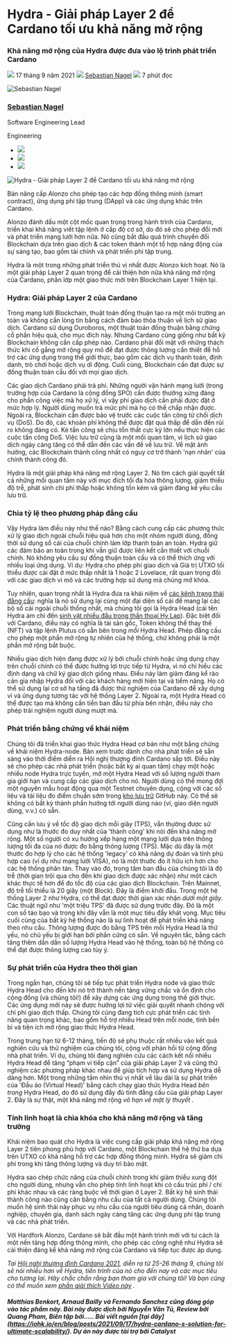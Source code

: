 # Hydra - Giải pháp Layer 2 để Cardano tối ưu khả năng mở rộng

### **Khả năng mở rộng của Hydra được đưa vào lộ trình phát triển Cardano**

![](img/2021-09-17-hydra-cardano-s-solution-for-ultimate-scalability.002.png) 17 tháng 9 năm 2021 ![](img/2021-09-17-hydra-cardano-s-solution-for-ultimate-scalability.002.png) [Sebastian Nagel](tmp//en/blog/authors/sebastian-nagel/page-1/) ![](img/2021-09-17-hydra-cardano-s-solution-for-ultimate-scalability.003.png) 7 phút đọc

![Sebastian Nagel](img/2021-09-17-hydra-cardano-s-solution-for-ultimate-scalability.004.png)[](tmp//en/blog/authors/sebastian-nagel/page-1/)

### [**Sebastian Nagel**](tmp//en/blog/authors/sebastian-nagel/page-1/)

Software Engineering Lead

Engineering

- ![](img/2021-09-17-hydra-cardano-s-solution-for-ultimate-scalability.005.png)[](mailto:sebastian.nagel@iohk.io "Email")
- ![](img/2021-09-17-hydra-cardano-s-solution-for-ultimate-scalability.006.png)[](https://www.linkedin.com/in/sebastian-nagel-2bb43a1a/ "LinkedIn")
- ![](img/2021-09-17-hydra-cardano-s-solution-for-ultimate-scalability.007.png)[](https://github.com/ch1bo "GitHub")

![Hydra - Giải pháp Layer 2 để Cardano tối ưu khả năng mở rộng](img/2021-09-17-hydra-cardano-s-solution-for-ultimate-scalability.008.jpeg)

Bản nâng cấp Alonzo cho phép tạo các hợp đồng thông minh (smart contract), ứng dụng phi tập trung (DApp) và các ứng dụng khác trên Cardano.

Alonzo đánh dấu một cột mốc quan trọng trong hành trình của Cardano, triển khai khả năng viết tập lệnh ở cấp độ cơ sở, do đó sẽ cho phép đổi mới và phát triển mạng lưới hơn nữa. Nó cũng bắt đầu quá trình chuyển đổi Blockchain dựa trên giao dịch &amp; các token thành một tổ hợp năng động của sự sáng tạo, bao gồm tài chính và phát triển phi tập trung.

Hydra là một trong những phát triển thú vị nhất được Alonzo kích hoạt. Nó là một giải pháp Layer 2 quan trọng để cải thiện hơn nữa khả năng mở rộng của Cardano, phân lớp một giao thức mới trên Blockchain Layer 1 hiện tại.

### **Hydra: Giải pháp Layer 2 của Cardano**

Trong mạng lưới Blockchain, thuật toán đồng thuận tạo ra một môi trường an toàn và không cần lòng tin bằng cách đảm bảo thỏa thuận về lịch sử giao dịch. Cardano sử dụng Ouroboros, một thuật toán đồng thuận bằng chứng cổ phần hiệu quả, cho mục đích này. Nhưng Cardano cũng giống như bất kỳ Blockchain không cần cấp phép nào. Cardano phải đối mặt với những thách thức khi cố gắng mở rộng quy mô để đạt được thông lượng cần thiết để hỗ trợ các ứng dụng trong thế giới thực, bao gồm các dịch vụ thanh toán, định danh, trò chơi hoặc dịch vụ di động. Cuối cùng, Blockchain cần đạt được sự đồng thuận toàn cầu đối với mọi giao dịch.

Các giao dịch Cardano phải trả phí. Những người vận hành mạng lưới (trong trường hợp của Cardano là cộng đồng SPO) cần được thưởng xứng đáng cho phần công việc mà họ xử lý, vì vậy phí giao dịch cần phải được đặt ở mức hợp lý. Người dùng muốn trả mức phí mà họ có thể chấp nhận được. Ngoài ra, Blockchain cần được bảo vệ trước các cuộc tấn công từ chối dịch vụ (DoS). Do đó, các khoản phí không thể được đặt quá thấp để dẫn đến rủi ro không đáng có. Kẻ tấn công sẽ chịu tổn thất cực kỳ lớn nếu thực hiện các cuộc tấn công DoS. Việc lưu trữ cũng là một mối quan tâm, vì lịch sử giao dịch ngày càng tăng có thể dẫn đến các vấn đề về lưu trữ. Về mặt ảnh hưởng, các Blockchain thành công nhất có nguy cơ trở thành 'nạn nhân' của chính thành công đó.

Hydra là một giải pháp khả năng mở rộng Layer 2. Nó tìm cách giải quyết tất cả những mối quan tâm này với mục đích tối đa hóa thông lượng, giảm thiểu độ trễ, phát sinh chi phí thấp hoặc không tốn kém và giảm đáng kể yêu cầu lưu trữ.

### **Chia tỷ lệ theo phương pháp đẳng cấu**

Vậy Hydra làm điều này như thế nào? Bằng cách cung cấp các phương thức xử lý giao dịch ngoài chuỗi hiệu quả hơn cho một nhóm người dùng, đồng thời sử dụng sổ cái của chuỗi chính làm lớp thanh toán an toàn. Hydra giữ các đảm bảo an toàn trong khi vẫn giữ được liên kết cần thiết với chuỗi chính. Nó không yêu cầu sự đồng thuận toàn cầu và có thể thích ứng với nhiều loại ứng dụng. Ví dụ: Hydra cho phép phí giao dịch và Giá trị UTXO tối thiểu được cài đặt ở mức thấp nhất là 1 hoặc 2 Lovelace, rất quan trọng đối với các giao dịch vi mô và các trường hợp sử dụng mà chúng mở khóa.

Tuy nhiên, quan trọng nhất là Hydra đưa ra khái niệm về [các kênh trạng thái đẳng cấu](https://eprint.iacr.org/2020/299.pdf): nghĩa là nó sử dụng lại cùng một đại diện sổ cái để mang lại các bộ sổ cái ngoài chuỗi thống nhất, mà chúng tôi gọi là Hydra Head (cái tên Hydra ám chỉ đến [sinh vật nhiều đầu trong thần thoại Hy Lạp](https://en.wikipedia.org/wiki/Lernaean_Hydra)). Đặc biệt đối với Cardano, điều này có nghĩa là tài sản gốc, Token không thể thay thế (NFT) và tập lệnh Plutus có sẵn bên trong *mỗi* Hydra Head. Phép đẳng cấu cho phép một phần mở rộng tự nhiên của hệ thống, chứ không phải là một phần mở rộng bắt buộc.

Nhiều giao dịch hiện đang được xử lý bởi chuỗi chính hoặc ứng dụng chạy trên chuỗi chính có thể được hưởng lợi trực tiếp từ Hydra, vì nó chỉ hiểu các định dạng và chữ ký giao dịch giống nhau. Điều này làm giảm đáng kể rào cản gia nhập Hydra đối với các khách hàng mới hiện tại và tiềm năng. Họ có thể sử dụng lại cơ sở hạ tầng đã được thử nghiệm của Cardano để xây dựng ví và ứng dụng tương tác với hệ thống Layer 2. Ngoài ra, một Hydra Head có thể được tạo mà không cần tiền ban đầu từ phía bên nhận, điều này cho phép trải nghiệm người dùng mượt mà.

### **Phát triển bằng chứng về khái niệm**

Chúng tôi đã triển khai giao thức Hydra Head cơ bản như một bằng chứng về khái niệm Hydra-node. Bản xem trước dành cho nhà phát triển sẽ sẵn sàng vào thời điểm diễn ra Hội nghị thượng đỉnh Cardano sắp tới. Điều này sẽ cho phép các nhà phát triển (hoặc bất kỳ ai quan tâm) chạy một hoặc nhiều node Hydra trực tuyến, mở một Hydra Head với số lượng người tham gia giới hạn và cung cấp các giao dịch cho nó. Người dùng có thể mong đợi một nguyên mẫu hoạt động qua một Testnet chuyên dụng, cộng với các số liệu và tài liệu đo điểm chuẩn sớm trong [kho lưu trữ](https://github.com/input-output-hk/hydra-poc) GitHub này. Có thể sẽ không có bất kỳ thành phần hướng tới người dùng nào (ví, giao diện người dùng, v.v.) có sẵn.

Cũng cần lưu ý về tốc độ giao dịch mỗi giây (TPS), vẫn thường được sử dụng như là thước đo duy nhất của 'thành công' khi nói đến khả năng mở rộng. Một số người có xu hướng xếp hạng một mạng lưới dựa trên thông lượng tối đa của nó được đo bằng thông lượng (TPS). Mặc dù đây là một thước đo hợp lý cho các hệ thống 'legacy' có khả năng dự đoán và tính phù hợp cao (ví dụ như mạng lưới VISA), nó là một thước đo ít hữu ích hơn cho các hệ thống phân tán. Thay vào đó, trọng tâm ban đầu của chúng tôi là độ trễ (thời gian trôi qua cho đến khi giao dịch được xác nhận) như một cách khác thực tế hơn để đo tốc độ của các giao dịch Blockchain. Trên Mainnet, độ trễ tối thiểu là 20 giây (một Block). Đây là điểm khởi đầu. Trong một hệ thống Layer 2 như Hydra, có thể đạt được thời gian xác nhận *dưới một giây*. Các thuật ngữ như 'một triệu TPS' đã được sử dụng trước đây. Đó là một con số táo bạo và trong khi đây vẫn là một mục tiêu đầy khát vọng. Mục tiêu cuối cùng của bất kỳ hệ thống nào là sự linh hoạt để phát triển khả năng theo nhu cầu. Thông lượng được đo bằng TPS trên mỗi Hydra Head là thứ yếu, nó chủ yếu bị giới hạn bởi phần cứng có sẵn. Về nguyên tắc, bằng cách tăng thêm dần dần số lượng Hydra Head vào hệ thống, toàn bộ hệ thống có thể đạt được thông lượng cao tùy ý.

### **Sự phát triển của Hydra theo thời gian**

Trong ngắn hạn, chúng tôi sẽ tiếp tục phát triển Hydra node và giao thức Hydra Head cho đến khi nó trở thành nền tảng vững chắc và ổn định cho cộng đồng (và chúng tôi!) để xây dựng các ứng dụng trong thế giới thực. Các ứng dụng mới này sẽ được hưởng lợi từ việc giải quyết nhanh chóng với chi phí giao dịch thấp. Chúng tôi cũng đang tích cực phát triển các tính năng quan trọng khác, bao gồm hỗ trợ nhiều Head trên mỗi node, tính bền bỉ và tiện ích mở rộng giao thức Hydra Head.

Trong trung hạn từ 6-12 tháng, tiến độ sẽ phụ thuộc rất nhiều vào kết quả nghiên cứu và thử nghiệm của chúng tôi, cộng với phản hồi từ cộng đồng nhà phát triển. Ví dụ, chúng tôi đang nghiên cứu các cách kết nối nhiều Hydra Head để tăng “phạm vi tiếp cận” của giải pháp Layer 2 và cũng thử nghiệm các phương pháp khác nhau để giúp tích hợp và sử dụng Hydra dễ dàng hơn. Một trong những tầm nhìn thú vị nhất về lâu dài là sự phát triển của 'Đầu ảo (Virtual Head)' bằng cách chạy giao thức Hydra Head *bên trong* Hydra Head, do đó sử dụng đầy đủ tính đẳng cấu của giải pháp Layer 2. Đây là sự thật, một khả năng mở rộng *vô hạn về mặt lý thuyết* .

### **Tính linh hoạt là chìa khóa cho khả năng mở rộng và tăng trưởng**

Khái niệm bao quát cho Hydra là việc cung cấp giải pháp khả năng mở rộng Layer 2 tiên phong phù hợp với Cardano, một Blockchain thế hệ thứ ba dựa trên UTXO có khả năng hỗ trợ các hợp đồng thông minh. Hydra sẽ giảm chi phí trong khi tăng thông lượng và duy trì bảo mật.

Hydra sao chép chức năng của chuỗi chính trong khi giảm thiểu xung đột cho người dùng, nhưng vẫn cho phép tính linh hoạt khi có cấu trúc phí / chi phí khác nhau và các ràng buộc về thời gian ở Layer 2. Bất kỳ hệ sinh thái thành công nào cũng cân bằng nhu cầu của tất cả người dùng. Chúng tôi muốn hệ sinh thái này phục vụ nhu cầu của người tiêu dùng cá nhân, doanh nghiệp, chuyên gia, danh sách ngày càng tăng các ứng dụng phi tập trung và các nhà phát triển.

Với Hardfork Alonzo, Cardano sẽ bắt đầu một hành trình mới với tư cách là một nền tảng hợp đồng thông minh, cho phép các công nghệ như Hydra sẽ cải thiện đáng kể khả năng mở rộng của Cardano và tiếp tục được áp dụng.

*Tại [Hội nghị thượng đỉnh Cardano 2021](https://summit.cardano.org/), diễn ra từ 25-26 tháng 9, chúng tôi sẽ nói nhiều hơn về Hydra, tiến trình của nó cho đến nay và các mục tiêu cho tương lai. Hãy chắc chắn rằng bạn tham gia với chúng tôi! Và bạn cũng có thể muốn xem [phần giải thích Video này](https://www.youtube.com/watch?v=7ySUbFpTrAk) .*

#### ***Matthias Benkort, Arnaud Bailly và Fernando Sanchez cũng đóng góp vào tác phẩm này. Bài này được dịch bởi Nguyễn Văn Tú, Review bởi Quang Pham, Biên tập bởi..... Bài viết nguồn [tại đây] (https://iohk.io/en/blog/posts/2021/09/17/hydra-cardano-s-solution-for-ultimate-scalability/). *Dự án này được tài trợ bởi Catalyst****

